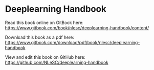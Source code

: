 # Deeplearning Handbook

Read this book online on GitBook here: https://www.gitbook.com/book/nlesc/deeplearning-handbook/content/

Download this book as a pdf here: https://www.gitbook.com/download/pdf/book/nlesc/deeplearning-handbook

View and edit this book on GitHub here: https://github.com/NLeSC/deeplearning-handbook
